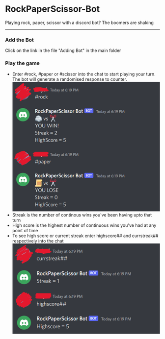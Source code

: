 <h1>RockPaperScissor-Bot</h1>
Playing rock, paper, scissor with a discord bot? The boomers are shaking
<hr>

<h3>Add the Bot</h3>
Click on the link in the file "Adding Bot" in the main folder

<h3>Play the game</h3>
<ul>
  <li>Enter #rock, #paper or #scissor into the chat to start playing your turn. The bot will generate a randomised response to counter.</li>
  <img src="images/Screenshot (143).png">
  <li>Streak is the number of continous wins you've been having upto that turn</li>
  <li>High score is the highest number of continuous wins you've had at any point of time</li>
  <li>To see high score or current streak enter highscore## and currstreak## respectively into the chat</li>
  <img src="images/Screenshot (144).png">
